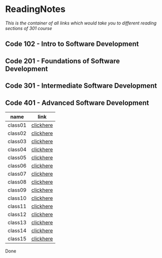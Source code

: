 # ReadingNotes

*This is the container of all links which would take you to different reading sections of 301 course*

## Code 102 - Intro to Software Development
## Code 201 - Foundations of Software Development
## Code 301 - Intermediate Software Development
## Code 401 - Advanced Software Development



| name   |      link      |
|----------|:-------------:|
| class01 |  [clickhere](https://khaledbassam424.github.io/ReadingNotes-301/class01) |
| class02 |  [clickhere](https://khaledbassam424.github.io/ReadingNotes-301/class02) |
| class03 |  [clickhere](https://khaledbassam424.github.io/ReadingNotes-301/class03) |
| class04 |  [clickhere](https://khaledbassam424.github.io/ReadingNotes-301/class04) |
| class05 |  [clickhere](https://khaledbassam424.github.io/ReadingNotes-301/class06) |
| class06 |  [clickhere]() |
| class07 |  [clickhere]() |
| class08 |  [clickhere]() |
| class09 |  [clickhere]() |
| class10 |  [clickhere]() |
| class11 |  [clickhere]() |
| class12 |  [clickhere]() |
| class13 |  [clickhere]() |
| class14 |  [clickhere]() |
| class15 |  [clickhere]() |

Done